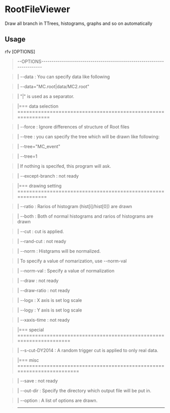 # RootFileViewer
Draw all branch in TTrees, histograms, graphs and so on automatically

## Usage

rfv [OPTIONS]

> --OPTIONS------------------------------------------------------------------------

> |           --data : You can specify data like following

> |                    --data="MC.root|data/MC2.root"

> |                    "|" is used as a separator.

> |=== data selection =============================================================

> |          --force : Ignore differences of structure of Root files

> |           --tree : you can specify the tree which will be drawn like following:

> |                    --tree="MC_event"

> |                    --tree=1

> |                    If nothing is specifed, this program will ask.

> |  --except-branch : not ready

> |=== drawing setting ============================================================

> |          --ratio : Rarios of histogram (hist[i]/hist[0]) are drawn

> |           --both : Both of normal histograms and rarios of histograms are drawn

> |            --cut : cut is applied.

> |       --rand-cut : not ready

> |           --norm : Histgrams will be normalized.

> |                    To specify a value of nomarization, use --norm-val

> |       --norm-val : Specify a value of normalization

> |           --draw : not ready

> |     --draw-ratio : not ready

> |           --logx : X axis is set log scale

> |           --logy : Y axis is set log scale

> |     --xaxis-time : not ready

> |=== special ====================================================================

> |   --s-cut-DY2014 : A random trigger cut is applied to only real data.

> |=== misc =======================================================================

> |           --save : not ready

> |        --out-dir : Specify the directory which output file will be put in.

> |         --option : A list of options are drawn.

> --------------------------------------------------------------------------------

